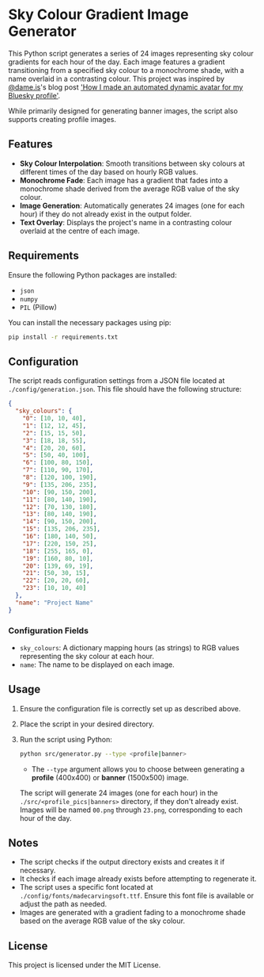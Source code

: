 # Sky Colour Gradient Image Generator

This Python script generates a series of 24 images representing sky colour gradients for each hour of the day. Each image features a gradient transitioning from a specified sky colour to a monochrome shade, with a name overlaid in a contrasting colour. This project was inspired by [@dame.is](https://bsky.app/profile/dame.is)'s blog post ['How I made an automated dynamic avatar for my Bluesky profile'](https://dame.is/blog/how-i-made-an-automated-dynamic-avatar-for-my-bluesky-profile).

While primarily designed for generating banner images, the script also supports creating profile images.

## Features

- **Sky Colour Interpolation**: Smooth transitions between sky colours at different times of the day based on hourly RGB values.
- **Monochrome Fade**: Each image has a gradient that fades into a monochrome shade derived from the average RGB value of the sky colour.
- **Image Generation**: Automatically generates 24 images (one for each hour) if they do not already exist in the output folder.
- **Text Overlay**: Displays the project's name in a contrasting colour overlaid at the centre of each image.

## Requirements

Ensure the following Python packages are installed:

- `json`
- `numpy`
- `PIL` (Pillow)

You can install the necessary packages using pip:

```bash
pip install -r requirements.txt
```

## Configuration

The script reads configuration settings from a JSON file located at `./config/generation.json`. This file should have the following structure:

```json
{
  "sky_colours": {
    "0": [10, 10, 40],
    "1": [12, 12, 45],
    "2": [15, 15, 50],
    "3": [18, 18, 55],
    "4": [20, 20, 60],
    "5": [50, 40, 100],
    "6": [100, 80, 150],
    "7": [110, 90, 170],
    "8": [120, 100, 190],
    "9": [135, 206, 235],
    "10": [90, 150, 200],
    "11": [80, 140, 190],
    "12": [70, 130, 180],
    "13": [80, 140, 190],
    "14": [90, 150, 200],
    "15": [135, 206, 235],
    "16": [180, 140, 50],
    "17": [220, 150, 25],
    "18": [255, 165, 0],
    "19": [160, 80, 10],
    "20": [139, 69, 19],
    "21": [50, 30, 15],
    "22": [20, 20, 60],
    "23": [10, 10, 40]
  },
  "name": "Project Name"
}
```

### Configuration Fields

- `sky_colours`: A dictionary mapping hours (as strings) to RGB values representing the sky colour at each hour.
- `name`: The name to be displayed on each image.

## Usage

1. Ensure the configuration file is correctly set up as described above.
2. Place the script in your desired directory.
3. Run the script using Python:

   ```bash
   python src/generator.py --type <profile|banner>
   ```

   - The `--type` argument allows you to choose between generating a **profile** (400x400) or **banner** (1500x500) image.

   The script will generate 24 images (one for each hour) in the `./src/<profile_pics|banners>` directory, if they don't already exist. Images will be named `00.png` through `23.png`, corresponding to each hour of the day.

## Notes

- The script checks if the output directory exists and creates it if necessary.
- It checks if each image already exists before attempting to regenerate it.
- The script uses a specific font located at `./config/fonts/madecarvingsoft.ttf`. Ensure this font file is available or adjust the path as needed.
- Images are generated with a gradient fading to a monochrome shade based on the average RGB value of the sky colour.

## License

This project is licensed under the MIT License.
